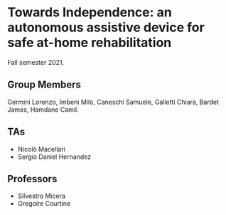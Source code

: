 # Towards Independence: an autonomous assistive device for safe at-home rehabilitation 

Fall semester 2021.

## Group Members
Germini Lorenzo, Imbeni Milo, Caneschi Samuele, Galletti Chiara, Bardet James, Hamdane Camil.

## TAs
- Nicolò Macellari
- Sergio Daniel Hernandez

## Professors
- Silvestro Micera
- Gregoire Courtine
